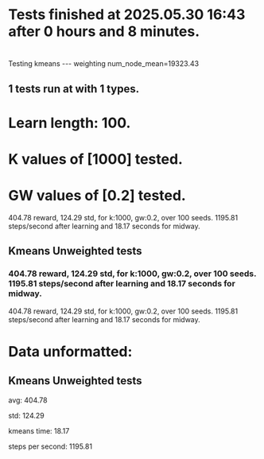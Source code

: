 # Tests finished at 2025.05.30 16:43 after 0 hours and 8 minutes.
# 
Testing kmeans --- weighting
num_node_mean=19323.43

## 1 tests run at with 1 types.
# Learn length: 100.
# K values of [1000] tested.
# GW values of [0.2] tested.

404.78 reward, 124.29 std, for k:1000, gw:0.2, over 100 seeds.  1195.81 steps/second after learning and 18.17 seconds for midway.


## Kmeans Unweighted tests
### 404.78 reward, 124.29 std, for k:1000, gw:0.2, over 100 seeds.  1195.81 steps/second after learning and 18.17 seconds for midway.

404.78 reward, 124.29 std, for k:1000, gw:0.2, over 100 seeds.  1195.81 steps/second after learning and 18.17 seconds for midway.


# Data unformatted:



## Kmeans Unweighted tests
avg:
404.78

std:
124.29

kmeans time:
18.17

steps per second:
1195.81

